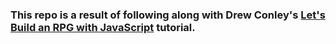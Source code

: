 ### This repo is a result of following along with Drew Conley's [Let's Build an RPG with JavaScript](https://www.youtube.com/watch?v=fyi4vfbKEeo&list=PLcjhmZ8oLT0r9dSiIK6RB_PuBWlG1KSq_&index=1) tutorial. 